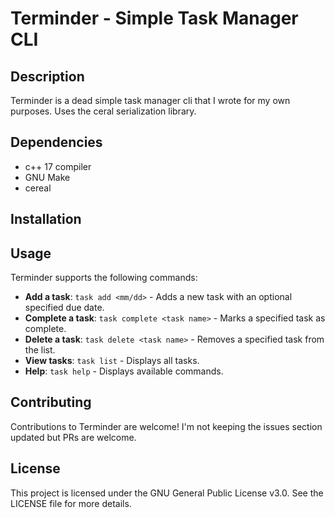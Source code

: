 # Terminder - Simple Task Manager CLI

## Description

Terminder is a dead simple task manager cli that I wrote for my own purposes. Uses the ceral serialization library.

## Dependencies

- c++ 17 compiler
- GNU Make
- cereal

## Installation


## Usage

Terminder supports the following commands:

- **Add a task**: `task add <mm/dd>` - Adds a new task with an optional specified due date.
- **Complete a task**: `task complete <task name>` - Marks a specified task as complete.
- **Delete a task**: `task delete <task name>` - Removes a specified task from the list.
- **View tasks**: `task list` - Displays all tasks.
- **Help**: `task help` - Displays available commands.

## Contributing

Contributions to Terminder are welcome! I'm not keeping the issues section updated but PRs are welcome.

## License

This project is licensed under the GNU General Public License v3.0. See the LICENSE file for more details.

